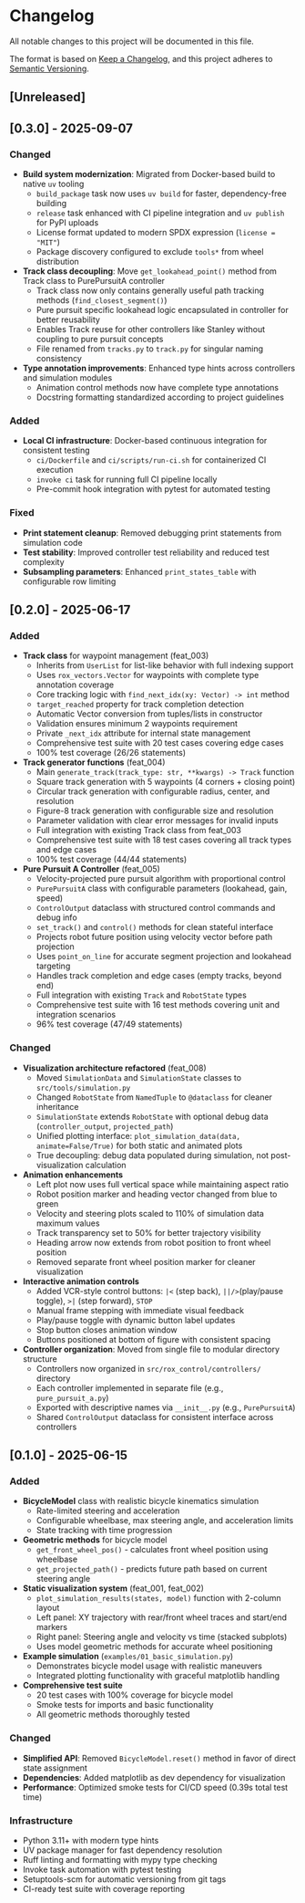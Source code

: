 # Changelog
All notable changes to this project will be documented in this file.

The format is based on [Keep a Changelog](https://keepachangelog.com/en/1.0.0/), and this project adheres to [Semantic Versioning](https://semver.org/spec/v2.0.0.html).

## [Unreleased]

## [0.3.0] - 2025-09-07

### Changed
- **Build system modernization**: Migrated from Docker-based build to native `uv` tooling
  - `build_package` task now uses `uv build` for faster, dependency-free building
  - `release` task enhanced with CI pipeline integration and `uv publish` for PyPI uploads
  - License format updated to modern SPDX expression (`license = "MIT"`)
  - Package discovery configured to exclude `tools*` from wheel distribution
- **Track class decoupling**: Move `get_lookahead_point()` method from Track class to PurePursuitA controller
  - Track class now only contains generally useful path tracking methods (`find_closest_segment()`)  
  - Pure pursuit specific lookahead logic encapsulated in controller for better reusability
  - Enables Track reuse for other controllers like Stanley without coupling to pure pursuit concepts
  - File renamed from `tracks.py` to `track.py` for singular naming consistency
- **Type annotation improvements**: Enhanced type hints across controllers and simulation modules
  - Animation control methods now have complete type annotations
  - Docstring formatting standardized according to project guidelines

### Added
- **Local CI infrastructure**: Docker-based continuous integration for consistent testing
  - `ci/Dockerfile` and `ci/scripts/run-ci.sh` for containerized CI execution
  - `invoke ci` task for running full CI pipeline locally
  - Pre-commit hook integration with pytest for automated testing

### Fixed
- **Print statement cleanup**: Removed debugging print statements from simulation code
- **Test stability**: Improved controller test reliability and reduced test complexity
- **Subsampling parameters**: Enhanced `print_states_table` with configurable row limiting

## [0.2.0] - 2025-06-17

### Added
- **Track class** for waypoint management (feat_003)
  - Inherits from `UserList` for list-like behavior with full indexing support
  - Uses `rox_vectors.Vector` for waypoints with complete type annotation coverage
  - Core tracking logic with `find_next_idx(xy: Vector) -> int` method
  - `target_reached` property for track completion detection
  - Automatic Vector conversion from tuples/lists in constructor
  - Validation ensures minimum 2 waypoints requirement
  - Private `_next_idx` attribute for internal state management
  - Comprehensive test suite with 20 test cases covering edge cases
  - 100% test coverage (26/26 statements)
- **Track generator functions** (feat_004)
  - Main `generate_track(track_type: str, **kwargs) -> Track` function
  - Square track generation with 5 waypoints (4 corners + closing point)
  - Circular track generation with configurable radius, center, and resolution
  - Figure-8 track generation with configurable size and resolution
  - Parameter validation with clear error messages for invalid inputs
  - Full integration with existing Track class from feat_003
  - Comprehensive test suite with 18 test cases covering all track types and edge cases
  - 100% test coverage (44/44 statements)
- **Pure Pursuit A Controller** (feat_005)
  - Velocity-projected pure pursuit algorithm with proportional control
  - `PurePursuitA` class with configurable parameters (lookahead, gain, speed)
  - `ControlOutput` dataclass with structured control commands and debug info
  - `set_track()` and `control()` methods for clean stateful interface
  - Projects robot future position using velocity vector before path projection
  - Uses `point_on_line` for accurate segment projection and lookahead targeting
  - Handles track completion and edge cases (empty tracks, beyond end)
  - Full integration with existing `Track` and `RobotState` types
  - Comprehensive test suite with 16 test methods covering unit and integration scenarios
  - 96% test coverage (47/49 statements)

### Changed
- **Visualization architecture refactored** (feat_008)
  - Moved `SimulationData` and `SimulationState` classes to `src/tools/simulation.py`
  - Changed `RobotState` from `NamedTuple` to `@dataclass` for cleaner inheritance
  - `SimulationState` extends `RobotState` with optional debug data (`controller_output`, `projected_path`)
  - Unified plotting interface: `plot_simulation_data(data, animate=False/True)` for both static and animated plots
  - True decoupling: debug data populated during simulation, not post-visualization calculation
- **Animation enhancements**
  - Left plot now uses full vertical space while maintaining aspect ratio
  - Robot position marker and heading vector changed from blue to green
  - Velocity and steering plots scaled to 110% of simulation data maximum values
  - Track transparency set to 50% for better trajectory visibility
  - Heading arrow now extends from robot position to front wheel position
  - Removed separate front wheel position marker for cleaner visualization
- **Interactive animation controls**
  - Added VCR-style control buttons: `|<` (step back), `||/>`(play/pause toggle), `>|` (step forward), `STOP`
  - Manual frame stepping with immediate visual feedback
  - Play/pause toggle with dynamic button label updates
  - Stop button closes animation window
  - Buttons positioned at bottom of figure with consistent spacing
- **Controller organization**: Moved from single file to modular directory structure
  - Controllers now organized in `src/rox_control/controllers/` directory
  - Each controller implemented in separate file (e.g., `pure_pursuit_a.py`)
  - Exported with descriptive names via `__init__.py` (e.g., `PurePursuitA`)
  - Shared `ControlOutput` dataclass for consistent interface across controllers

## [0.1.0] - 2025-06-15

### Added
- **BicycleModel** class with realistic bicycle kinematics simulation
  - Rate-limited steering and acceleration
  - Configurable wheelbase, max steering angle, and acceleration limits
  - State tracking with time progression
- **Geometric methods** for bicycle model
  - `get_front_wheel_pos()` - calculates front wheel position using wheelbase
  - `get_projected_path()` - predicts future path based on current steering angle
- **Static visualization system** (feat_001, feat_002)
  - `plot_simulation_results(states, model)` function with 2-column layout
  - Left panel: XY trajectory with rear/front wheel traces and start/end markers
  - Right panel: Steering angle and velocity vs time (stacked subplots)
  - Uses model geometric methods for accurate wheel positioning
- **Example simulation** (`examples/01_basic_simulation.py`)
  - Demonstrates bicycle model usage with realistic maneuvers
  - Integrated plotting functionality with graceful matplotlib handling
- **Comprehensive test suite**
  - 20 test cases with 100% coverage for bicycle model
  - Smoke tests for imports and basic functionality
  - All geometric methods thoroughly tested

### Changed
- **Simplified API**: Removed `BicycleModel.reset()` method in favor of direct state assignment
- **Dependencies**: Added matplotlib as dev dependency for visualization
- **Performance**: Optimized smoke tests for CI/CD speed (0.39s total test time)

### Infrastructure
- Python 3.11+ with modern type hints
- UV package manager for fast dependency resolution
- Ruff linting and formatting with mypy type checking
- Invoke task automation with pytest testing
- Setuptools-scm for automatic versioning from git tags
- CI-ready test suite with coverage reporting
